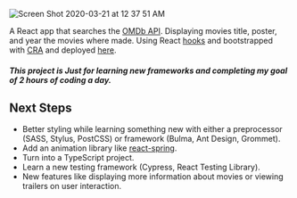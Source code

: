 ![Screen Shot 2020-03-21 at 12 37 51 AM](https://user-images.githubusercontent.com/17464319/77221981-3f0fc880-6b0c-11ea-9558-f51206125287.png)

A React app that searches the [OMDb API](https://www.omdbapi.com/). Displaying movies title, poster, and year the movies where made. Using React [hooks](https://reactjs.org/docs/hooks-intro.html) and bootstrapped with [CRA](https://create-react-app.dev/) and deployed [here](https://wildpow-react-movie-search.surge.sh/).

##### This project is Just for learning new frameworks and completing my goal of 2 hours of coding a day.

## Next Steps

- Better styling while learning something new with either a preprocessor (SASS, Stylus, PostCSS) or framework (Bulma, Ant Design, Grommet).
- Add an animation library like [react-spring](https://www.react-spring.io/).
- Turn into a TypeScript project.
- Learn a new testing framework (Cypress, React Testing Library).
- New features like displaying more information about movies or viewing trailers on user interaction.
